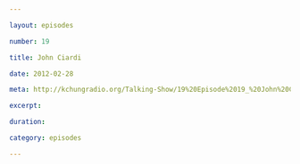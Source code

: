 ```yaml
---

layout: episodes

number: 19

title: John Ciardi

date: 2012-02-28

meta: http://kchungradio.org/Talking-Show/19%20Episode%2019_%20John%20Ciardi.mp3

excerpt: 

duration: 

category: episodes

---
```


